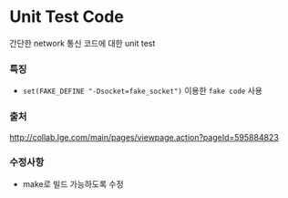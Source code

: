 Unit Test Code  
====
간단한 network 통신 코드에 대한 unit test <br/>

### 특징
- `set(FAKE_DEFINE "-Dsocket=fake_socket")` 이용한 `fake code` 사용








### 출처
http://collab.lge.com/main/pages/viewpage.action?pageId=595884823

### 수정사항
 - make로 빌드 가능하도록 수정



